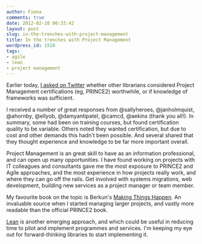 ```yaml
---
author: Fiona
comments: true
date: 2012-02-10 06:33:42
layout: post
slug: in-the-trenches-with-project-management
title: In the trenches with Project Management
wordpress_id: 1510
tags:
- agile
- lean
- project management
---
```


Earlier today, [I asked on Twitter](https://twitter.com/fiona_bradley/status/167562052997611520) whether other librarians considered Project Management certifications (eg, PRINCE2) worthwhile, or if knowledge of frameworks was sufficient.

I received a number of great responses from @sallyheroes, @janholmquist, @ahornby, @ellyob, @damyantipatel, @camcd, @aekins (thank you all!). In summary, some had been on training courses, but found certification quality to be variable. Others noted they wanted certification, but due to cost and other demands this hadn't been possible. And several shared that they thought experience and knowledge to be far more important overall.

Project Management is an great skill to have as an information professional, and can open up many opportunities. I have found working on projects with IT colleagues and consultants gave me the most exposure to PRINCE2 and Agile approaches, and the most experience in how projects really work, and where they can go off the rails. Get involved with systems migrations, web development, building new services as a project manager or team member.

My favourite book on the topic is Berkun's [Making Things Happen](http://www.amazon.com/dp/0596517718?tag=scottberkunco-20&camp=14573&creative=327641&linkCode=as1&creativeASIN=0596517718&adid=1B6JF6HWHDT0S5RYZNNM). An invaluable source when I started managing larger projects, and vastly more readable than the official PRINCE2 book.  


[Lean](http://www.amazon.com/Lean-Startup-Entrepreneurs-Continuous-Innovation/dp/0307887898/ref=sr_1_1?s=books&ie=UTF8&qid=1328819291&sr=1-1) is another emerging approach, and which could be useful in reducing time to pilot and implement programmes and services. I'm keeping my eye out for forward-thinking libraries to start implementing it.
